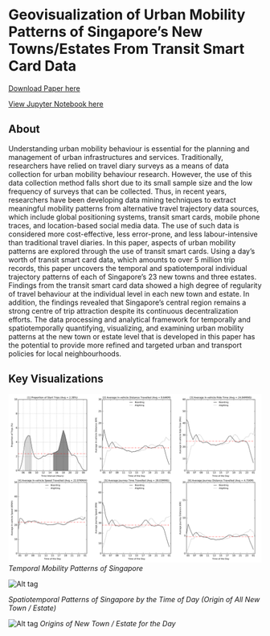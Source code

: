 # Geovisualization of Urban Mobility Patterns of Singapore’s New Towns/Estates From Transit Smart Card Data

[Download Paper here](https://s3-ap-southeast-1.amazonaws.com/delonleogithubio/visualisation_ez_link_card_20160423.pdf)

[View Jupyter Notebook here](https://github.com/delonleo/visualisation_ez_link_card/blob/master/visualisation_ez_link_card_20160327.ipynb)

## About 

Understanding urban mobility behaviour is essential for the planning and management of urban infrastructures and services. Traditionally, researchers have relied on travel diary surveys as a means of data collection for urban mobility behaviour research. However, the use of this data collection method falls short due to its small sample size and the low frequency of surveys that can be collected. Thus, in recent years, researchers have been developing data mining techniques to extract meaningful mobility patterns from alternative travel trajectory data sources, which include global positioning systems, transit smart cards, mobile phone traces, and location-based social media data. The use of such data is considered more cost-effective, less error-prone, and less labour-intensive than traditional travel diaries. In this paper, aspects of urban mobility patterns are explored through the use of transit smart cards. Using a day’s worth of transit smart card data, which amounts to over 5 million trip records, this paper uncovers the temporal and spatiotemporal individual trajectory patterns of each of Singapore’s 23 new towns and three estates. Findings from the transit smart card data showed a high degree of regularity of travel behaviour at the individual level in each new town and estate. In addition, the findings revealed that Singapore’s central region remains a strong centre of trip attraction despite its continuous decentralization efforts. The data processing and analytical framework for temporally and spatiotemporally quantifying, visualizing, and examining urban mobility patterns at the new town or estate level that is developed in this paper has the potential to provide more refined and targeted urban and transport policies for local neighbourhoods.

## Key Visualizations   

![Alt tag](image/TemporalMobilityPatternsofSingapore.png)
*Temporal Mobility Patterns of Singapore*

![Alt tag](image/SpatiotemporalPatternsinEachNewTownEstateOrigin.png)

*Spatiotemporal Patterns of Singapore by the Time of Day
(Origin of All New Town / Estate)*

![Alt tag](image/OriginsofNewTownEstate.png)
*Origins of New Town / Estate for the Day*

